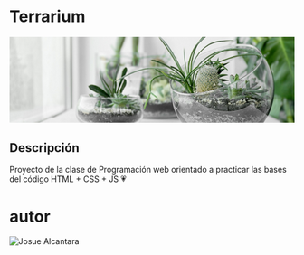 # Terrarium

![Terrarium Image](./images/terrarium_banner.jpg)

## Descripción
Proyecto de la clase de Programación web orientado 
a practicar las bases del código HTML + CSS + JS 💗

# autor
<img 
src="https://avatars.githubusercontent.com/u/182065591?v=4"
alt="Josue Alcantara"
width="200"/>
